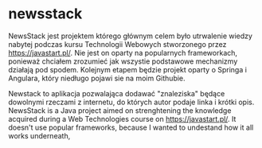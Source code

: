 # newsstack
NewsStack jest projektem którego głównym celem było utrwalenie wiedzy nabytej podczas kursu Technologii Webowych stworzonego przez https://javastart.pl/. Nie jest on oparty na popularnych frameworkach, ponieważ chciałem zrozumieć jak wszystie podstawowe mechanizmy działają pod spodem. Kolejnym etapem będzie projekt oparty o Springa i Angulara, który niedługo pojawi sie na moim Githubie. 

Newstack to aplikacja pozwalająca dodawać "znaleziska" będące dowolnymi rzeczami z internetu, do których autor podaje linka i krótki opis.
NewsStack is a Java project aimed on strenghtening the knowledge acquired during a Web Technologies course on https://javastart.pl/. It doesn't use popular frameworks, because I wanted to undestand how it all works underneath, 
